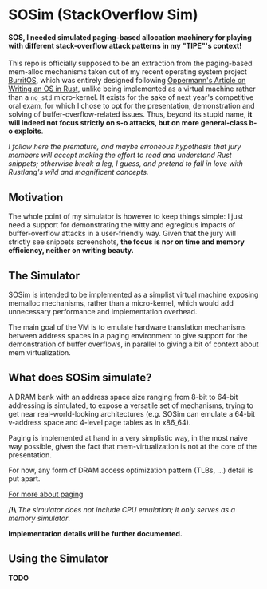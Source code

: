 # SOSim (StackOverflow Sim)

#### SOS, I needed simulated paging-based allocation machinery for playing with different stack-overflow attack patterns in my "TIPE"'s context!

This repo is officially supposed to be an extraction from the paging-based mem-alloc mechanisms taken out of my recent operating system project [BurritOS](https://github.com/Titoutee/BurritOS), which was entirely designed following [Oppermann's Article on Writing an OS in Rust](https://os.phil-opp.com/), unlike being implemented as a virtual machine rather than a `no_std` micro-kernel. It exists for the sake of next year's competitive oral exam, for which I chose to opt for the presentation, demonstration and solving of buffer-overflow-related issues. Thus, beyond its stupid name, **it will indeed not focus strictly on s-o attacks, but on more general-class b-o exploits**.

*I follow here the premature, and maybe erroneous hypothesis that jury members will accept making the effort to read and understand Rust snippets; otherwise break a leg, I guess, and pretend to fall in love with Rustlang's wild and magnificent concepts.*

## Motivation

The whole point of my simulator is however to keep things simple: I just need a support for demonstrating the witty and egregious impacts of buffer-overflow attacks in a user-friendly way. Given that the jury will strictly see snippets screenshots, **the focus is nor on time and memory efficiency, neither on writing beauty.**

## The Simulator

SOSim is intended to be implemented as a simplist virtual machine exposing memalloc mechanisms, rather than a micro-kernel, which would add unnecessary performance and implementation overhead.

The main goal of the VM is to emulate hardware translation mechanisms between address spaces in a paging environment to give support for the demonstration of buffer overflows, in parallel to giving a bit of context about mem virtualization.

## What does SOSim simulate?

A DRAM bank with an address space size ranging from 8-bit to 64-bit addressing is simulated, to expose a versatile set of mechanisms, trying to get near real-world-looking architectures (e.g. SOSim can emulate a 64-bit v-address space and 4-level page tables as in x86_64).

Paging is implemented at hand in a very simplistic way, in the most naive way possible, given the fact that mem-virtualization is not at the core of the presentation.

For now, any form of DRAM access optimization pattern (TLBs, ...) detail is put apart.

[For more about paging](https://pages.cs.wisc.edu/~remzi/OSTEP/#book-chapters)

**/!\\**
*The simulator does not include CPU emulation; it only serves as a memory simulator*.

**Implementation details will be further documented.**

## Using the Simulator

**TODO**


